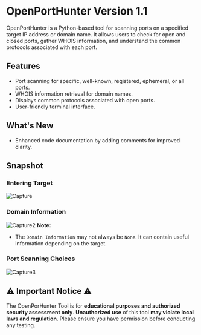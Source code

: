 # OpenPortHunter Version 1.1

OpenPortHunter is a Python-based tool for scanning ports on a specified target IP address or domain name. It allows users to check for open and closed ports, gather WHOIS information, and understand the common protocols associated with each port.

## Features
- Port scanning for specific, well-known, registered, ephemeral, or all ports.
- WHOIS information retrieval for domain names.
- Displays common protocols associated with open ports.
- User-friendly terminal interface.

## What's New
- Enhanced code documentation by adding comments for improved clarity.
  
## Snapshot

### Entering Target
![Capture](https://github.com/user-attachments/assets/fcf54fb9-259c-48d0-a279-fa45706f98f7)
### Domain Information
![Capture2](https://github.com/user-attachments/assets/a140bfe0-5f0e-4525-b60d-59a7fc03056b)
**Note:**
- The `Domain Information` may not always be `None`. It can contain useful information depending on the target.
### Port Scanning Choices
![Capture3](https://github.com/user-attachments/assets/7dce908d-04a5-4a15-9fb4-b043080674f7)

## ⚠️ Important Notice ⚠️

The OpenPorHunter Tool is for **educational purposes and authorized security assessment only**. **Unauthorized use** of this tool **may violate local laws and regulation**. Please ensure you have permission before conducting any testing.
